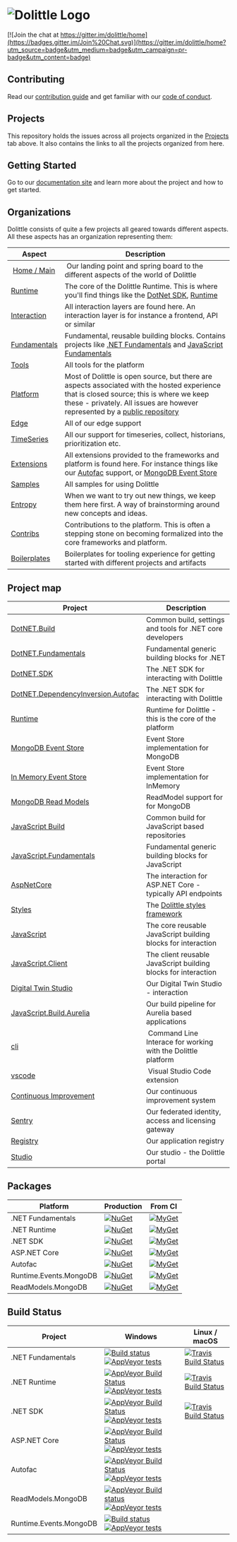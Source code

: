 # ![Dolittle Logo](Media/Logo.png)

[![Join the chat at https://gitter.im/dolittle/home](https://badges.gitter.im/Join%20Chat.svg)](https://gitter.im/dolittle/home?utm_source=badge&utm_medium=badge&utm_campaign=pr-badge&utm_content=badge)


## Contributing

Read our [contribution guide](https://dolittle.io/contributing/) and get familiar with our [code of conduct](https://dolittle.io/contributing/guidelines/code_of_conduct/).

## Projects

This repository holds the issues across all projects organized in the [Projects](https://github.com/dolittle/Home/projects) tab above. It also contains the links to all the projects organized from here.

## Getting Started

Go to our [documentation site](http://www.dolittle.io) and learn more about the project and how to get started.

## Organizations

Dolittle consists of quite a few projects all geared towards different aspects. All these aspects has an organization representing them:

| Aspect | Description |
| ------ | ----------- |
| [Home / Main](https://github.com/dolittle) | Our landing point and spring board to the different aspects of the world of Dolittle |
| [Runtime](https://github.com/dolittle-runtime) | The core of the Dolittle Runtime. This is where you'll find things like the [DotNet SDK](https://github.com/dolittle-runtime/dotnet.sdk), [Runtime](https://github.com/dolittle-runtime/runtime) |
| [Interaction](https://github.com/dolittle-interaction) | All interaction layers are found here. An interaction layer is for instance a frontend, API or similar |
| [Fundamentals](https://github.com/dolittle-fundamentals) | Fundamental, reusable building blocks. Contains projects like [.NET Fundamentals](http://github.com/dolittle-fundamentals/dotnet.fundamentals) and [JavaScript Fundamentals](http://github.com/dolittle-fundamentals/javascript.fundamentals) |
| [Tools](https://github.com/dolittle-tools) | All tools for the platform |
| [Platform](https://github.com/dolittle-platform) | Most of Dolittle is open source, but there are aspects associated with the hosted experience that is closed source; this is where we keep these - privately. All issues are however represented by a [public repository](https://github.com/dolittle-platform/home) |
| [Edge](https://github.com/dolittle-edge) | All of our edge support |
| [TimeSeries](https://github.com/dolittle-timeseries) | All our support for timeseries, collect, historians, prioritization etc. |
| [Extensions](https://github.com/dolittle-extensions) | All extensions provided to the frameworks and platform is found here. For instance things like our [Autofac](https://github.com/dolittle-extensions/DotNET.DependencyInversion.Autofac) support, or [MongoDB Event Store](https://github.com/dolittle-extensions/Runtime.Events.MongoDB) |
| [Samples](https://github.com/dolittle-samples) | All samples for using Dolittle |
| [Entropy](https://github.com/dolittle-entropy) | When we want to try out new things, we keep them here first. A way of brainstorming around new concepts and ideas. |
| [Contribs](https://github.com/dolittle-contribs) | Contributions to the platform. This is often a stepping stone on becoming formalized into the core frameworks and platform. |
| [Boilerplates](https://github.com/dolittle-boilerplates) | Boilerplates for tooling experience for getting started with different projects and artifacts |

## Project map

| Project | Description |
| ------- | ----------- |
| [DotNET.Build](https://github.com/dolittle/dotnet.build) | Common build, settings and tools for .NET core developers |
| [DotNET.Fundamentals](https://github.com/dolittle-fundamentals/dotnet.fundamentals) | Fundamental generic building blocks for .NET |
| [DotNET.SDK](https://github.com/dolittle-runtime/dotnet.sdk) | The .NET SDK for interacting with Dolittle |
| [DotNET.DependencyInversion.Autofac](https://github.com/dolittle-extensions/DotNET.DependencyInversion.Autofac.sdk) | The .NET SDK for interacting with Dolittle |
| [Runtime](https://github.com/dolittle-runtime/runtime) | Runtime for Dolittle - this is the core of the platform |
| [MongoDB Event Store](https://github.com/dolittle-extensions/Runtime.Events.MongoDB) | Event Store implementation for MongoDB |
| [In Memory Event Store](https://github.com/dolittle-extensions/Runtime.Events.InMemory) | Event Store implementation for InMemory |
| [MongoDB Read Models](https://github.com/dolittle-extensions/ReadModels.MongoDB) | ReadModel support for for MongoDB |
| [JavaScript Build](https://github.com/dolittle/JavaScript.Build) | Common build for JavaScript based repositories |
| [JavaScript.Fundamentals](https://github.com/dolittle-fundamentals/JavaScript.Fundamentals) | Fundamental generic building blocks for JavaScript |
| [AspNetCore](https://github.com/dolittle-interaction/AspNetCore) | The interaction for ASP.NET Core - typically API endpoints |
| [Styles](https://github.com/dolittle-interaction/Dolittle.styles) | The [Dolittle styles framework](http://styles.dolittle.io) |
| [JavaScript](https://github.com/dolittle-interaction/JavaScript) | The core reusable JavaScript building blocks for interaction |
| [JavaScript.Client](https://github.com/dolittle-interaction/JavaScript.Client) | The client reusable JavaScript building blocks for interaction |
| [Digital Twin Studio](https://github.com/dolittle-interaction/digital_twin_studio) | Our Digital Twin Studio - interaction |
| [JavaScript.Build.Aurelia](https://github.com/dolittle-interaction/JavaScript.Build.Aurelia) | Our build pipeline for Aurelia based applications |
| [cli](https://github.com/dolittle-tools/cli) | Command Line Interace for working with the Dolittle platform |
| [vscode](https://github.com/dolittle-tools/vscode) | Visual Studio Code extension |
| [Continuous Improvement](https://github.com/dolittle-platform/continuous_improvement) | Our continuous improvement system |
| [Sentry](https://github.com/dolittle-platform/sentry) | Our federated identity, access and licensing gateway |
| [Registry](https://github.com/dolittle/registry) | Our application registry |
| [Studio](https://github.com/dolittle/studio) | Our studio - the Dolittle portal |

## Packages

| Platform | Production   | From CI  |
| ------- | ------- | ------ |
| .NET Fundamentals | [![NuGet](https://img.shields.io/nuget/v/dolittle.Assemblies.svg)](https://www.nuget.org/packages?q=dolittle) | [![MyGet](https://img.shields.io/myget/dolittle/vpre/dolittle.Assemblies.svg)](https://www.myget.org/gallery/dolittle) |
| .NET Runtime | [![NuGet](https://img.shields.io/nuget/v/dolittle.Runtime.Events.svg)](https://www.nuget.org/packages?q=dolittle.Runtime) | [![MyGet](https://img.shields.io/myget/dolittle/vpre/dolittle.Runtime.Events.svg)](https://www.myget.org/gallery/dolittle) |
| .NET SDK | [![NuGet](https://img.shields.io/nuget/v/dolittle.svg)](https://www.nuget.org/packages?q=dolittle.sdk.commands) | [![MyGet](https://img.shields.io/myget/dolittle/vpre/dolittle.sdk.commands.svg)](https://www.myget.org/gallery/dolittle) |
| ASP.NET Core | [![NuGet](https://img.shields.io/nuget/v/dolittle.aspnetcore.commands.svg)](https://www.nuget.org/packages?q=dolittle.aspnetcore) | [![MyGet](https://img.shields.io/myget/dolittle/vpre/dolittle.aspnetcore.commands.svg)](https://www.myget.org/gallery/dolittle) |
| Autofac | [![NuGet](https://img.shields.io/nuget/v/dolittle.dependencyinversion.autofac.svg)](https://www.nuget.org/packages?q=dolittle.dependencyinversion.autofac) | [![MyGet](https://img.shields.io/myget/dolittle/vpre/dolittle.dependencyinversion.autofac.svg)](https://www.myget.org/gallery/dolittle) |
| Runtime.Events.MongoDB | [![NuGet](https://img.shields.io/nuget/v/dolittle.runtine.events.mongodb.svg)](https://www.nuget.org/packages?q=dolittle.runtime.events.mongodb) | [![MyGet](https://img.shields.io/myget/dolittle/vpre/dolittle.runtime.events.mongodb.svg)](https://www.myget.org/gallery/dolittle) |
| ReadModels.MongoDB | [![NuGet](https://img.shields.io/nuget/v/dolittle.readmodels.mongodb.svg)](https://www.nuget.org/packages?q=dolittle.readmodels.mongodb) | [![MyGet](https://img.shields.io/myget/dolittle/vpre/dolittle.readmodels.mongodb.svg)](https://www.myget.org/gallery/dolittle) |

## Build Status

| Project | Windows | Linux / macOS |
| -------- | ------ | ------------- |
| .NET Fundamentals | [![Build status](https://ci.appveyor.com/api/projects/status/r53j9v19idi903ol?svg=true)](https://ci.appveyor.com/project/Dolittle/dotnet-fundamentals) [![AppVeyor tests](https://img.shields.io/appveyor/tests/Dolittle/dotnet-fundamentals.svg)]() | [![Travis Build Status](https://travis-ci.org/dolittle/DotNET.Fundamentals.svg?branch=master)](https://travis-ci.org/dolittle/DotNET.Fundamentals) |
| .NET Runtime | [![AppVeyor Build Status](https://ci.appveyor.com/api/projects/status/83b4tlt2euskb582?svg=true)](https://ci.appveyor.com/project/Dolittle/dotnet-runtime) [![AppVeyor tests](https://img.shields.io/appveyor/tests/Dolittle/dotnet-runtime.svg)]() | [![Travis Build Status](https://travis-ci.org/dolittle/DotNET.Runtime.svg?branch=master)](https://travis-ci.org/dolittle/DotNET.Runtime) |
| .NET SDK | [![AppVeyor Build Status](https://ci.appveyor.com/api/projects/status/umi5t4qs6stw9uud?svg=true)](https://ci.appveyor.com/project/Dolittle/core) [![AppVeyor tests](https://img.shields.io/appveyor/tests/Dolittle/core.svg)]() | [![Travis Build Status](https://travis-ci.org/dolittle/DotNET.SDK.svg?branch=master)](https://travis-ci.org/dolittle/DotNET.SDK) |
| ASP.NET Core | [![AppVeyor Build Status](https://ci.appveyor.com/api/projects/status/r2q9b9ya1vygyx9o?svg=true)](https://ci.appveyor.com/project/Dolittle/aspnetcore) [![AppVeyor tests](https://img.shields.io/appveyor/tests/Dolittle/aspnetcore.svg)]() |  |
| Autofac | [![AppVeyor Build Status](https://ci.appveyor.com/api/projects/status/cijukudqo5wobrst?svg=true)](https://ci.appveyor.com/project/Dolittle/dotnet-dependencyinversion-autofac) [![AppVeyor tests](https://img.shields.io/appveyor/tests/Dolittle/dotnet-dependencyinversion-autofac.svg)]() |  |
| ReadModels.MongoDB | [![AppVeyor Build status](https://ci.appveyor.com/api/projects/status/s95va5xrrg57sfdp?svg=true)](https://ci.appveyor.com/project/Dolittle/readmodels-mongodb) [![AppVeyor tests](https://img.shields.io/appveyor/tests/Dolittle/readmodels-mongodb.svg)]() |  |
| Runtime.Events.MongoDB | [![Build status](https://ci.appveyor.com/api/projects/status/kjtjm9bol8xl9c62?svg=true)](https://ci.appveyor.com/project/Dolittle/runtime-events-mongodb) [![AppVeyor tests](https://img.shields.io/appveyor/tests/Dolittle/runtime-events-mongodb.svg)]() | |

